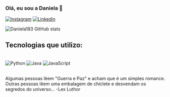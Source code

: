 ### Olá, eu sou a Daniela 👋

[![Instagram](https://img.shields.io/badge/Instagram-E4405F?style=for-the-badge&logo=instagram&logoColor=white
)](https://www.instagram.com/danieladesoares/)
[![Linkedin](https://img.shields.io/badge/LinkedIn-0077B5?style=for-the-badge&logo=linkedin&logoColor=white
)](https://www.linkedin.com/in/daniela-soares-de-melo-0019a9203/)

![Daniela183 GitHub stats](https://github.com/Daniela183)

## Tecnologias que utilizo:
<div style="display: inline_block"><br/>
  <img align="center" alt="Python" scr="https://www.google.com/search?q=icon+python&sca_esv=570043172&tbm=isch&sxsrf=AM9HkKnyTIlQ0zqag7f7gREb05YmdP6y3w:1696255041005&source=lnms&sa=X&ved=2ahUKEwjxkau5wteBAxWcrZUCHefuCoYQ_AUoAXoECAIQAw&biw=1366&bih=689&dpr=1#imgrc=qL-WVdd5xikuuM" />
  <img align="center" alt="Java" scr="https://img.shields.io/badge/Java-ED8B00?style=for-the-badge&logo=openjdk&logoColor=white" />
  <img align="center" alt="JavaScript" scr="https://img.shields.io/badge/Django-092E20?style=for-the-badge&logo=django&logoColor=white" />
  
</div><br/>

Algumas pessoas lêem "Guerra e Paz" e acham que é um simples romance. Outras pessoas lêem uma embalagem de chiclete e desvendam os segredos do universo...
-Lex Luthor
